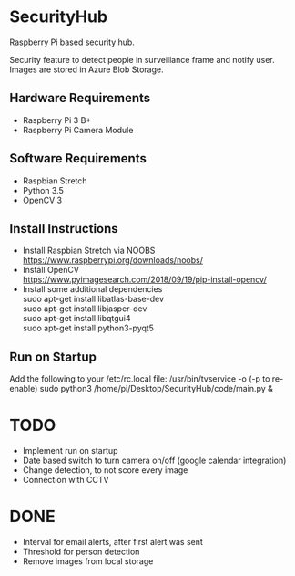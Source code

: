 # SecurityHub
Raspberry Pi based security hub.

Security feature to detect people in surveillance frame and notify user. Images are stored in Azure Blob Storage. 

## Hardware Requirements
- Raspberry Pi 3 B+
- Raspberry Pi Camera Module

## Software Requirements
- Raspbian Stretch
- Python 3.5
- OpenCV 3

## Install Instructions
- Install Raspbian Stretch via NOOBS  
https://www.raspberrypi.org/downloads/noobs/  
- Install OpenCV   
https://www.pyimagesearch.com/2018/09/19/pip-install-opencv/  
- Install some additional dependencies  
sudo apt-get install libatlas-base-dev  
sudo apt-get install libjasper-dev  
sudo apt-get install libqtgui4  
sudo apt-get install python3-pyqt5  

## Run on Startup
Add the following to your /etc/rc.local file:
/usr/bin/tvservice -o (-p to re-enable)
sudo python3 /home/pi/Desktop/SecurityHub/code/main.py &

# TODO
- Implement run on startup
- Date based switch to turn camera on/off (google calendar integration)
- Change detection, to not score every image
- Connection with CCTV
# DONE
- Interval for email alerts, after first alert was sent
- Threshold for person detection
- Remove images from local storage